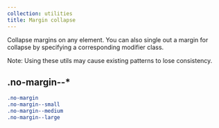 ```yaml
---
collection: utilities
title: Margin collapse
---
```


Collapse margins on any element. You can also single out a margin for collapse by specifying a corresponding modifier class.

Note: Using these utils may cause existing patterns to lose consistency.

## .no-margin--*

```css
.no-margin
.no-margin--small
.no-margin--medium
.no-margin--large
```
